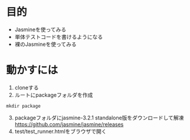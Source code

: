 # 目的
* Jasmineを使ってみる
* 単体テストコードを書けるようになる
* 裸のJasmineを使ってみる

# 動かすには

1. cloneする
2. ルートにpackageフォルダを作成

```
mkdir package
```

3. packageフォルダにjasmine-3.2.1 standalone版をダウンロードして解凍  
<https://github.com/jasmine/jasmine/releases>
4. test/test_runner.htmlをブラウザで開く


